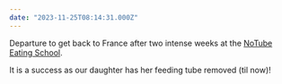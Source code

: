 ```yaml
---
date: "2023-11-25T08:14:31.000Z"
---
```


Departure to get back to France after two intense weeks at the [NoTube Eating School](https://www.notube.com/en/eatingschool).

It is a success as our daughter has her feeding tube removed (til now)!